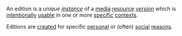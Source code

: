 An edition is a *unique [instance](https://github.com/gcassel/Modular-Organization-Terminology/blob/master/terms/instance.md)* of a [media](https://github.com/gcassel/Modular-Organization-Terminology/blob/master/terms/media.md) [resource](https://github.com/gcassel/Modular-Organization-Terminology/blob/master/terms/resource.md) *[version](https://github.com/gcassel/Modular-Organization-Terminology/blob/master/terms/version.md)* which is [intentionally](https://github.com/gcassel/Modular-Organization-Terminology/blob/master/terms/intention.md) [usable](https://github.com/gcassel/Modular-Organization-Terminology/blob/master/terms/use.md) in one or more [specific](https://github.com/gcassel/Modular-Organization-Terminology/blob/master/terms/specific.md) [contexts](https://github.com/gcassel/Modular-Organization-Terminology/blob/master/terms/context.md).

Editions are [created](https://github.com/gcassel/Modular-Organization-Terminology/blob/master/terms/creation.md) for specific [personal](https://github.com/gcassel/Modular-Organization-Terminology/blob/master/terms/personal.md) or (often) [social](https://github.com/gcassel/Modular-Organization-Terminology/blob/master/terms/social.md) [reasons](https://github.com/gcassel/Modular-Organization-Terminology/blob/master/terms/reason.md).
